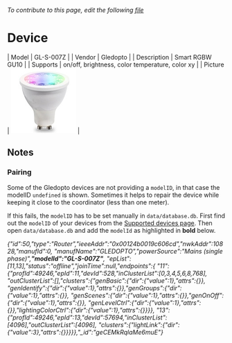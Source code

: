 
*To contribute to this page, edit the following
[file](https://github.com/Koenkk/zigbee2mqtt.io/blob/master/docgen/device_page_notes.js)*

# Device

| Model | GL-S-007Z  |
| Vendor  | Gledopto  |
| Description | Smart RGBW GU10 |
| Supports | on/off, brightness, color temperature, color xy |
| Picture | ![../images/devices/GL-S-007Z.jpg](../images/devices/GL-S-007Z.jpg) |

## Notes


### Pairing
Some of the Gledopto devices are not providing a `modelID`, in that case the modelID `undefined` is shown.
Sometimes it helps to repair the device while keeping it close to the coordinator (less than one meter).

If this fails, the `modelID` has to be set manually in `data/database.db`.
First find out the `modelID` of your devices from
the [Supported devices page](../information/supported_devices.md).
Then open `data/database.db` and add the `modelId` as highlighted in **bold** below.

*{"id":50,"type":"Router","ieeeAddr":"0x00124b0019c606cd","nwkAddr":10828,"manufId":0,
"manufName":"GLEDOPTO","powerSource":"Mains (single phase)",**"modelId":"GL-S-007Z"**,
"epList":[11,13],"status":"offline","joinTime":null,"endpoints":{
"11":{"profId":49246,"epId":11,"devId":528,"inClusterList":[0,3,4,5,6,8,768],
"outClusterList":[],"clusters":{"genBasic":{"dir":{"value":1},"attrs":{}},
"genIdentify":{"dir":{"value":1},"attrs":{}},"genGroups":{"dir":{"value":1},"attrs":{}},
"genScenes":{"dir":{"value":1},"attrs":{}},"genOnOff":{"dir":{"value":1},"attrs":{}},
"genLevelCtrl":{"dir":{"value":1},"attrs":{}},"lightingColorCtrl":{"dir":{"value":1},"attrs":{}}}},
"13":{"profId":49246,"epId":13,"devId":57694,"inClusterList":[4096],"outClusterList":[4096],
"clusters":{"lightLink":{"dir":{"value":3},"attrs":{}}}}},"_id":"geCEMkRqlaMe6muE"}*

